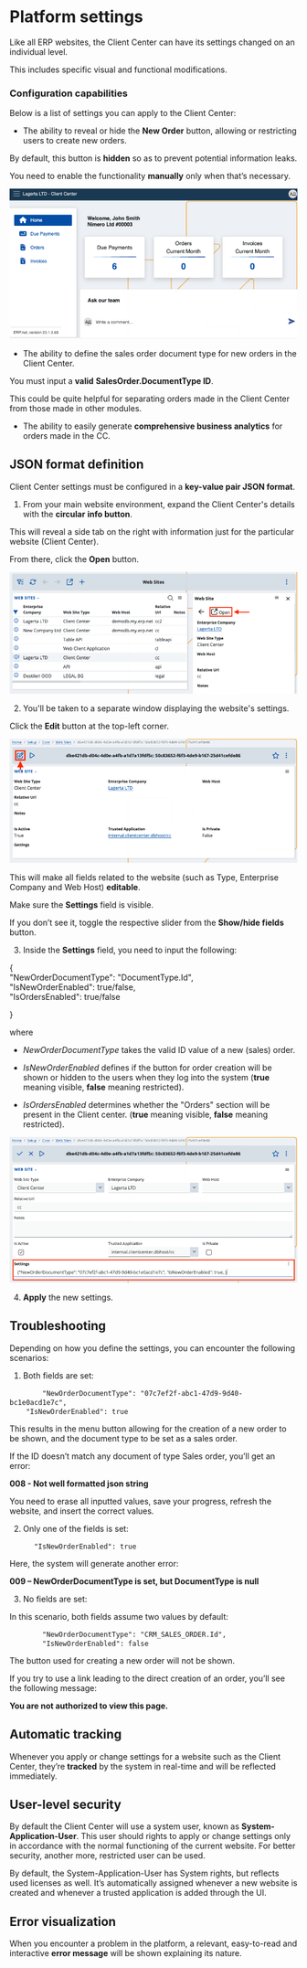 # Platform settings

Like all ERP websites, the Client Center can have its settings changed on an individual level. 

This includes specific visual and functional modifications. 

### Configuration capabilities

Below is a list of settings you can apply to the Client Center:

- The ability to reveal or hide the **New Order** button, allowing or restricting users to create new orders.

By default, this button is **hidden** so as to prevent potential information leaks.

You need to enable the functionality **manually** only when that’s necessary.

![picture](pictures/CL.png)

- The ability to define the sales order document type for new orders in the Client Center. 

You must input a **valid** **SalesOrder.DocumentType ID**. 

This could be quite helpful for separating orders made in the Client Center from those made in other modules.

- The ability to easily generate **comprehensive business analytics** for orders made in the CC.

## JSON format definition

Client Center settings must be configured in a **key-value pair JSON format**. 

1.	From your main website environment, expand the Client Center's details with the **circular** **info button**.

This will reveal a side tab on the right with information just for the particular website (Client Center).

From there, click the **Open** button.

![picture](pictures/open_button.png)

2.	You'll be taken to a separate window displaying the website's settings.

Click the **Edit** button at the top-left corner.

![picture](pictures/eedit_button.png)

This will make all fields related to the website (such as Type, Enterprise Company and Web Host) **editable**.

Make sure the **Settings** field is visible. 

If you don’t see it, toggle the respective slider from the **Show/hide fields** button.

3.	Inside the **Settings** field, you need to input the following:

{<br>
    		"NewOrderDocumentType": "DocumentType.Id",<br>
    		"IsNewOrderEnabled": true/false, <br>"IsOrdersEnabled": true/false<br>

}

where 

- *NewOrderDocumentType* takes the valid ID value of a new (sales) order.

-  _IsNewOrderEnabled_ defines if the button for order creation will be shown or hidden to the users when they log into the system (**true** meaning visible, **false** meaning restricted).
- *IsOrdersEnabled* determines whether the "Orders" section will be present in the Client center. (**true** meaning visible, **false** meaning restricted).

![picture](pictures/settings_code.png)

4.	**Apply** the new settings.

## Troubleshooting

Depending on how you define the settings, you can encounter the following scenarios:

1.	Both fields are set:

```
    	"NewOrderDocumentType": "07c7ef2f-abc1-47d9-9d40-bc1e0acd1e7c",
   	"IsNewOrderEnabled": true
```

This results in the menu button allowing for the creation of a new order to be shown, and the document type to be set as a sales order.

If the ID doesn’t match any document of type Sales order, you’ll get an error:

**008 - Not well formatted json string**

You need to erase all inputted values, save your progress, refresh the website, and insert the correct values.

2.	Only one of the fields is set:

```
   	  "IsNewOrderEnabled": true
```

Here, the system will generate another error:

**009 – NewOrderDocumentType is set, but DocumentType is null**

3.	No fields are set:

In this scenario, both fields assume two values by default:

```
    	"NewOrderDocumentType": "CRM_SALES_ORDER.Id",
        "IsNewOrderEnabled": false
```

The button used for creating a new order will not be shown. 

If you try to use a link leading to the direct creation of an order, you’ll see the following message:

**You are not authorized to view this page.**

## Automatic tracking

Whenever you apply or change settings for a website such as the Client Center, they’re **tracked** by the system in real-time and will be reflected immediately.

## User-level security

By default the Client Center will use a system user, known as **System-Application-User**. This user should rights to apply or change settings only in accordance with the normal functioning of the current website. For better security, another more, restricted user can be used. 

By default, the System-Application-User has System rights, but reflects used licenses as well. It’s automatically assigned whenever a new website is created and whenever a trusted application is added through the UI.

## Error visualization

When you encounter a problem in the platform, a relevant, easy-to-read and interactive **error message** will be shown explaining its nature. 
